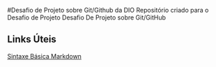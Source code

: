 #Desafio de Projeto sobre Git/Github da DIO
Repositório criado para o Desafio de Projeto
Desafio De Projeto sobre Git/GitHub

## Links Úteis
[Sintaxe Básica Markdown](https://www.markdownguide.org/basic-syntax/)
